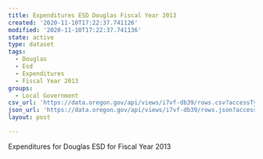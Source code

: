 ```yaml
---
title: Expenditures ESD Douglas Fiscal Year 2013
created: '2020-11-10T17:22:37.741126'
modified: '2020-11-10T17:22:37.741136'
state: active
type: dataset
tags:
  - Douglas
  - Esd
  - Expenditures
  - Fiscal Year 2013
groups:
  - Local Government
csv_url: 'https://data.oregon.gov/api/views/i7vf-db39/rows.csv?accessType=DOWNLOAD'
json_url: 'https://data.oregon.gov/api/views/i7vf-db39/rows.json?accessType=DOWNLOAD'
layout: post

---
```

Expenditures for Douglas ESD for Fiscal Year 2013
